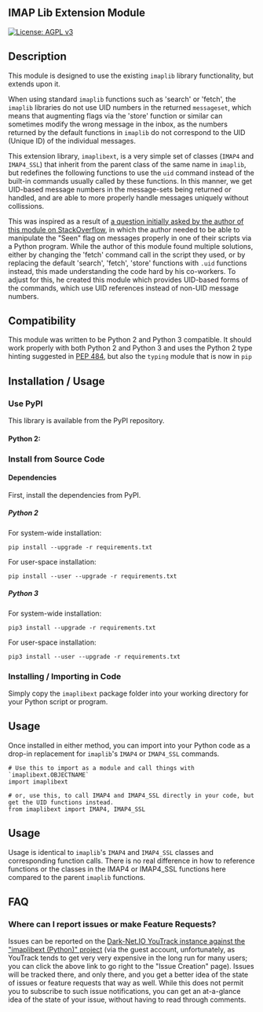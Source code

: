 ## IMAP Lib Extension Module

[![License: AGPL v3](https://img.shields.io/badge/License-AGPL%20v3-blue.svg)](http://www.gnu.org/licenses/agpl-3.0)  

## Description

This module is designed to use the existing `imaplib` library functionality, but extends upon it.

When using standard `imaplib` functions such as 'search' or 'fetch', the `imaplib` libraries do not use UID numbers in 
the returned `messageset`, which means that augmenting flags via the 'store' function or similar can sometimes modify 
the wrong message in the inbox, as the numbers returned by the default functions in `imaplib` do not correspond to the 
UID (Unique ID) of the individual messages.

This extension library, `imaplibext`, is a very simple set of classes (`IMAP4` and `IMAP4_SSL`) that inherit from the 
parent class of the same name in `imaplib`, but redefines the following functions to use the `uid` command instead of 
the built-in commands usually called by these functions.  In this manner, we get UID-based message numbers in the 
message-sets being returned or handled, and are able to more properly handle messages uniquely without collissions.

This was inspired as a result of [a question initially asked by the author of this module on StackOverflow][1], in 
which the author needed to be able to manipulate the "Seen" flag on messages properly in one of their scripts via a 
Python program.  While the author of this module found multiple solutions, either by changing the 'fetch' command call 
in the script they used, or by replacing the default 'search', 'fetch', 'store' functions with `.uid` functions instead,
this made understanding the code hard by his co-workers.  To adjust for this, he created this module which provides
UID-based forms of the commands, which use UID references instead of non-UID message numbers.


## Compatibility

This module was written to be Python 2 and Python 3 compatible.  It should work properly with both Python 2 and Python 3
and uses the Python 2 type hinting suggested in [PEP 484][2], but also the `typing` module that is now in `pip`


## Installation / Usage

### Use PyPI

This library is available from the PyPI repository.

#### Python 2:


### Install from Source Code

#### Dependencies

First, install the dependencies from PyPI.

##### Python 2

For system-wide installation:

    pip install --upgrade -r requirements.txt
    
For user-space installation:

    pip install --user --upgrade -r requirements.txt
    
##### Python 3

For system-wide installation:

    pip3 install --upgrade -r requirements.txt

For user-space installation:

    pip3 install --user --upgrade -r requirements.txt

### Installing / Importing in Code

Simply copy the `imaplibext` package folder into your working directory for your Python script or program.

## Usage

Once installed in either method, you can import into your Python code as a drop-in replacement for `imaplib`'s 
`IMAP4` or `IMAP4_SSL` commands.

    # Use this to import as a module and call things with `imaplibext.OBJECTNAME`
    import imaplibext
    
    # or, use this, to call IMAP4 and IMAP4_SSL directly in your code, but get the UID functions instead.
    from imaplibext import IMAP4, IMAP4_SSL
    
## Usage

Usage is identical to `imaplib`'s `IMAP4` and `IMAP4_SSL` classes and corresponding function calls. There is no real
difference in how to reference functions or the classes in the IMAP4 or IMAP4_SSL functions here compared to the parent
`imaplib` functions.


## FAQ

### Where can I report issues or make Feature Requests?

Issues can be reported on the [Dark-Net.IO YouTrack instance against the "imaplibext (Python)" project][3] (via the 
guest account, unfortunately, as YouTrack tends to get very very expensive in the long run for many users; you can 
click the above link to go right to the "Issue Creation" page).  Issues will be tracked there, and only there, and you 
get a better idea of the state of issues or feature requests that way as well.  While this does not permit you to 
subscribe to such issue notifications, you can get an at-a-glance idea of the state of your issue, without having to 
read through comments.


[1]: https://stackoverflow.com/questions/42631422/mark-a-single-imap-message-as-unread
[2]: https://www.python.org/dev/peps/pep-0484/#suggested-syntax-for-python-2-7-and-straddling-code
[3]: https://youtrack.dark-net.io/newissue?project=IMAP_PY